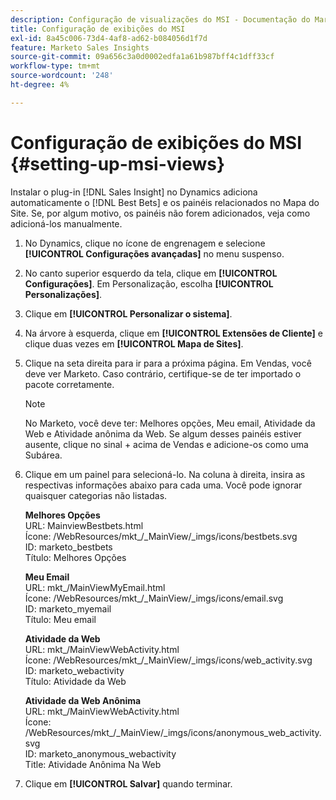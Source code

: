 ```yaml
---
description: Configuração de visualizações do MSI - Documentação do Marketo - Documentação do produto
title: Configuração de exibições do MSI
exl-id: 8a45c006-73d4-4af8-ad62-b084056d1f7d
feature: Marketo Sales Insights
source-git-commit: 09a656c3a0d0002edfa1a61b987bff4c1dff33cf
workflow-type: tm+mt
source-wordcount: '248'
ht-degree: 4%

---
```


# Configuração de exibições do MSI {#setting-up-msi-views}

Instalar o plug-in [!DNL Sales Insight] no Dynamics adiciona automaticamente o [!DNL Best Bets] e os painéis relacionados no Mapa do Site. Se, por algum motivo, os painéis não forem adicionados, veja como adicioná-los manualmente.

1. No Dynamics, clique no ícone de engrenagem e selecione **[!UICONTROL Configurações avançadas]** no menu suspenso.

1. No canto superior esquerdo da tela, clique em **[!UICONTROL Configurações]**. Em Personalização, escolha **[!UICONTROL Personalizações]**.

1. Clique em **[!UICONTROL Personalizar o sistema]**.

1. Na árvore à esquerda, clique em **[!UICONTROL Extensões de Cliente]** e clique duas vezes em **[!UICONTROL Mapa de Sites]**.

1. Clique na seta direita para ir para a próxima página. Em Vendas, você deve ver Marketo. Caso contrário, certifique-se de ter importado o pacote corretamente.

   >[!NOTE]
   >
   >No Marketo, você deve ter: Melhores opções, Meu email, Atividade da Web e Atividade anônima da Web. Se algum desses painéis estiver ausente, clique no sinal + acima de Vendas e adicione-os como uma Subárea.

1. Clique em um painel para selecioná-lo. Na coluna à direita, insira as respectivas informações abaixo para cada uma. Você pode ignorar quaisquer categorias não listadas.

   **Melhores Opções**</br>
URL: MainviewBestbets.html</br>
Ícone: /WebResources/mkt_/_MainView/_imgs/icons/bestbets.svg</br>
ID: marketo_bestbets</br>
Título: Melhores Opções

   **Meu Email**</br>
URL: mkt_/MainViewMyEmail.html</br>
Ícone: /WebResources/mkt_/_MainView/_imgs/icons/email.svg</br>
ID: marketo_myemail</br>
Título: Meu email

   **Atividade da Web**</br>
URL: mkt_/MainViewWebActivity.html</br>
Ícone: /WebResources/mkt_/_MainView/_imgs/icons/web_activity.svg</br>
ID: marketo_webactivity</br>
Título: Atividade da Web

   **Atividade da Web Anônima**</br>
URL: mkt_/MainViewWebActivity.html</br>
Ícone: /WebResources/mkt_/_MainView/_imgs/icons/anonymous_web_activity.svg</br>
ID: marketo_anonymous_webactivity</br>
Title: Atividade Anônima Na Web

1. Clique em **[!UICONTROL Salvar]** quando terminar.
